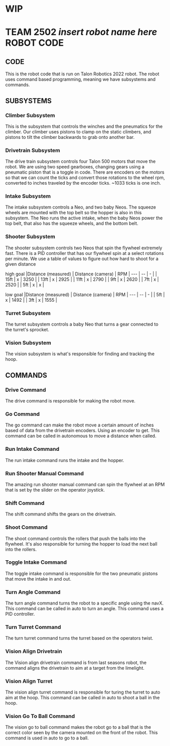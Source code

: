 # WIP


# TEAM 2502 *insert robot name here* ROBOT CODE

## CODE
This is the robot code that is run on Talon Robotics 2022 robot. The robot uses command based programming, meaning we have subsystems and commands.

## SUBSYSTEMS

### Climber Subsystem
This is the subsystem that controls the winches and the pneumatics for the climber. Our climber uses pistons to clamp on the static climbers, and pistons to
tilt the climber backwards to grab onto another bar.

### Drivetrain Subsystem
The drive train subsystem controls four Talon 500 motors that move the robot. We are using two speed gearboxes, changing gears using a pneumatic piston that is
a toggle in code. There are encoders on the motors so that we can count the ticks and convert those rotations to the wheel rpm, converted to inches traveled by the
encoder ticks. ~1033 ticks is one inch.

### Intake Subsystem
The intake subsystem controls a Neo, and two baby Neos. The squeeze wheels are mounted with the top belt so the hopper is also in this subsystem. The Neo runs the
active intake, when the baby Neos power the top belt, that also has the squeeze wheels, and the bottom belt.

### Shooter Subsystem
The shooter subsystem controls two Neos that spin the flywheel extremely fast. There is a PID controller that has our flywheel spin at a select rotations per
minute.
We use a table of values to figure out how hard to shoot for a given distance

high goal
|Distance (measured) | Distance (camera) | RPM
| ---  | -- | -    |
| 15ft | x  | 3250 |
| 13ft | x  | 2925 |
| 11ft | x  | 2790 |
| 9ft  | x  | 2620 |
| 7ft  | x  | 2520 |
| 5ft  | x  | x    |

low goal
|Distance (measured) | Distance (camera) | RPM
| --- | -- | -    |
| 5ft | x  | 1492 |
| 3ft | x  | 1555 |


### Turret Subsystem
The turret subsystem controls a baby Neo that turns a gear connected to the turret's sprocket.

### Vision Subsystem
The vision subsystem is what's responsible for finding and tracking the hoop.

## COMMANDS

### Drive Command
The drive command is responsible for making the robot move.

### Go Command
The go command can make the robot move a certain amount of inches based of data from the drivetrain encoders. Using an encoder to get. This command can be called in
autonomous to move a distance when called.

### Run Intake Command
The run intake command runs the intake and the hopper.

### Run Shooter Manual Command
The amazing run shooter manual command can spin the flywheel at an RPM that is set by the slider on the operator joystick.

### Shift Command
The shift command shifts the gears on the drivetrain.

### Shoot Command
The shoot command controls the rollers that push the balls into the flywheel. It's also responsible for turning the hopper to load the next ball into the rollers.

### Toggle Intake Command
The toggle intake command is responsible for the two pneumatic pistons that move the intake in and out.

### Turn Angle Command
The turn angle command turns the robot to a specific angle using the navX. This command can be called in auto to turn an angle. This command uses a PID controller.

### Turn Turret Command
The turn turret command turns the turret based on the operators twist.

### Vision Align Drivetrain
The Vision align drivetrain command is from last seasons robot, the command aligns the drivetrain to aim at a target from the limelight.

### Vision Align Turret
The vision align turret command is responsible for turing the turret to auto aim at the hoop. This command can be called in auto to shoot a ball in the hoop.

### Vision Go To Ball Command
The vision go to ball command makes the robot go to a ball that is the correct color seen by the camera mounted on the front of the robot. This command is used in
auto to go to a ball.
